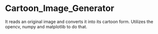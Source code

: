 # Cartoon_Image_Generator
It reads an original image and converts it into its cartoon form. Utilizes the opencv, numpy and matplotlib to do that.

